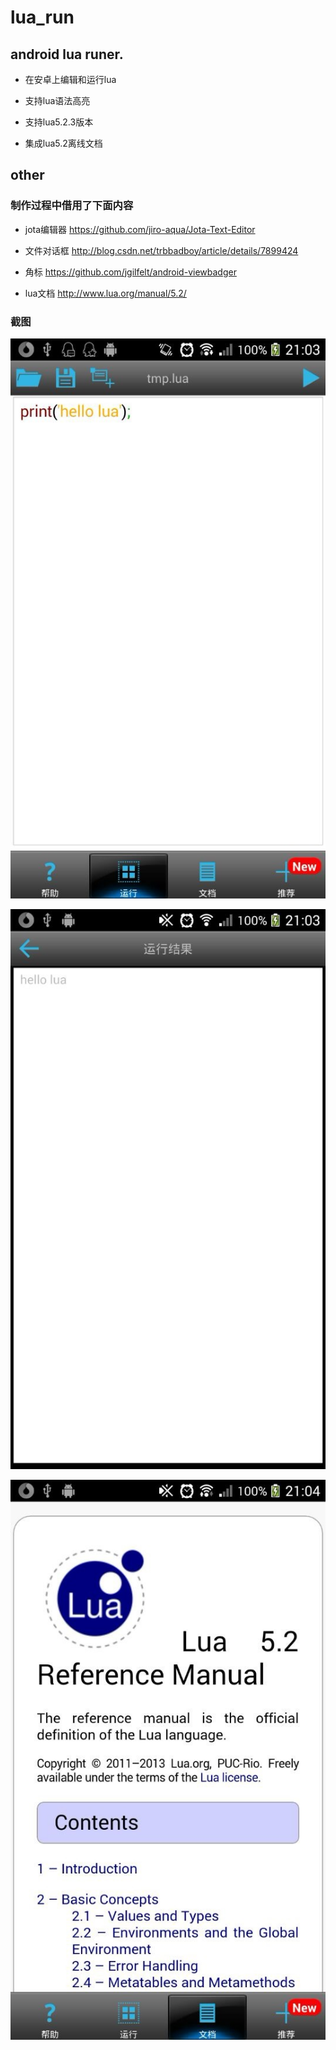 lua_run
=======

## android lua runer.

* 在安卓上编辑和运行lua

* 支持lua语法高亮

* 支持lua5.2.3版本

* 集成lua5.2离线文档


## other

### 制作过程中借用了下面内容

* jota编辑器 <https://github.com/jiro-aqua/Jota-Text-Editor>

* 文件对话框 <http://blog.csdn.net/trbbadboy/article/details/7899424>

* 角标 <https://github.com/jgilfelt/android-viewbadger>

* lua文档 <http://www.lua.org/manual/5.2/>

### 截图

![编辑器](1.jpg)

![运行结果](2.jpg)

![离线文档](3.jpg)

